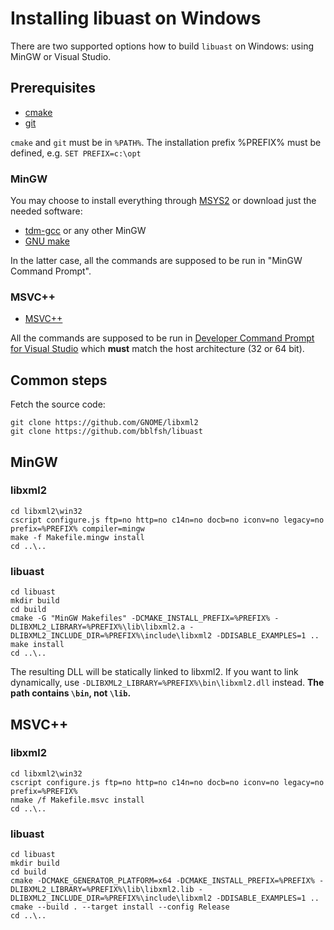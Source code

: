 # Installing libuast on Windows

There are two supported options how to build `libuast` on Windows: using
MinGW or Visual Studio.

## Prerequisites

* [cmake](https://cmake.org/download/)
* [git](http://gitforwindows.org/)

`cmake` and `git` must be in `%PATH%`. The installation prefix
%PREFIX% must be defined, e.g. `SET PREFIX=c:\opt`

### MinGW

You may choose to install everything through [MSYS2](http://www.msys2.org/)
or download just the needed software:

* [tdm-gcc](http://tdm-gcc.tdragon.net) or any other MinGW
* [GNU make](http://www.equation.com/servlet/equation.cmd?fa=make)

In the latter case, all the commands are supposed to be run in "MinGW Command Prompt".

### MSVC++

* [MSVC++](https://www.visualstudio.com/vs/cplusplus/)

All the commands are supposed to be run in
[Developer Command Prompt for Visual Studio](https://docs.microsoft.com/en-us/dotnet/framework/tools/developer-command-prompt-for-vs)
which **must** match the host architecture (32 or 64 bit).

## Common steps

Fetch the source code:

```
git clone https://github.com/GNOME/libxml2
git clone https://github.com/bblfsh/libuast
```

## MinGW

### libxml2

```
cd libxml2\win32
cscript configure.js ftp=no http=no c14n=no docb=no iconv=no legacy=no prefix=%PREFIX% compiler=mingw
make -f Makefile.mingw install
cd ..\..
```

### libuast

```
cd libuast
mkdir build
cd build
cmake -G "MinGW Makefiles" -DCMAKE_INSTALL_PREFIX=%PREFIX% -DLIBXML2_LIBRARY=%PREFIX%\lib\libxml2.a -DLIBXML2_INCLUDE_DIR=%PREFIX%\include\libxml2 -DDISABLE_EXAMPLES=1 ..
make install
cd ..\..
```

The resulting DLL will be statically linked to libxml2. If you want to
link dynamically, use `-DLIBXML2_LIBRARY=%PREFIX%\bin\libxml2.dll` instead.
**The path contains `\bin`, not `\lib`.**

## MSVC++

### libxml2

```
cd libxml2\win32
cscript configure.js ftp=no http=no c14n=no docb=no iconv=no legacy=no prefix=%PREFIX%
nmake /f Makefile.msvc install
cd ..\..
```

### libuast

```
cd libuast
mkdir build
cd build
cmake -DCMAKE_GENERATOR_PLATFORM=x64 -DCMAKE_INSTALL_PREFIX=%PREFIX% -DLIBXML2_LIBRARY=%PREFIX%\lib\libxml2.lib -DLIBXML2_INCLUDE_DIR=%PREFIX%\include\libxml2 -DDISABLE_EXAMPLES=1 ..
cmake --build . --target install --config Release
cd ..\..
```